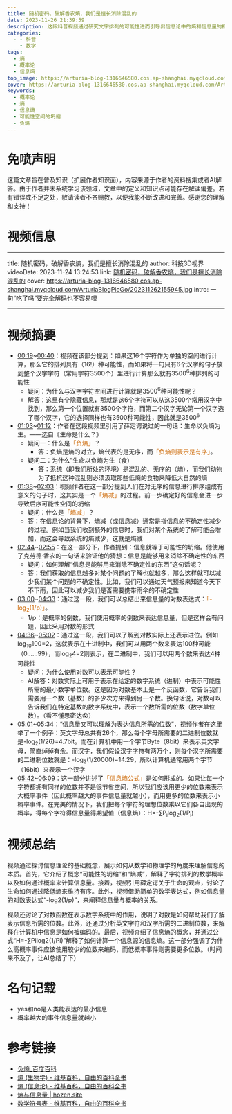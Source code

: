 ```yaml
---
title: 随机密码，破解香农熵，我们是擅长消除混乱的
date: 2023-11-26 21:39:59
description: 这段科普视频通过研究文字排列的可能性进而引导出信息论中的熵和信息量的概念
categories:
  - - 科普
    - 数学
tags:
  - 熵
  - 概率论
  - 信息熵
top_image: https://arturia-blog-1316646580.cos.ap-shanghai.myqcloud.com/ArturiaBlogPicGo/202311262155945.jpg
cover: https://arturia-blog-1316646580.cos.ap-shanghai.myqcloud.com/ArturiaBlogPicGo/202311262155945.jpg
keywords:
  - 概率论
  - 熵
  - 信息熵
  - 可能性空间的坍缩
  - 负熵
---
```

# 免喷声明
这篇文章旨在普及知识（扩展作者知识面），内容来源于作者的资料搜集或者AI解答。由于作者并未系统学习该领域，文章中的定义和知识点可能存在解读偏差。若有错误或不足之处，敬请读者不吝赐教，以便我能不断改进和完善。感谢您的理解和支持！
# 视频信息

---

title: 随机密码，破解香农熵，我们是擅长消除混乱的
author: 科技3D视界
videoDate: 2023-11-24 13:24:53
link: [随机密码，破解香农熵，我们是擅长消除混乱的](https://www.bilibili.com/video/BV1dH4y127uE?spm_id_from=333.1245.0.0)
cover: https://arturia-blog-1316646580.cos.ap-shanghai.myqcloud.com/ArturiaBlogPicGo/202311262155945.jpg
intro: 一句“吃了吗”要完全解码也不容易噢

---
# 视频摘要
- [00:19](https://www.bilibili.com/video/BV1dH4y127uE?spm_id_from=333.1245.0.0#t=19.402778)~[00:40](https://www.bilibili.com/video/BV1dH4y127uE?spm_id_from=333.1245.0.0#t=40.268831)：视频在该部分提到：如果这16个字符作为单独的空间进行计算，那么它的排列具有（16!）种可能性，而如果将一句只有6个汉字的句子放到整个汉字字符（常用字符3500个）里进行计算那么就有3500<sup>6</sup>种排列的可能性
	- 疑问：为什么与汉字字符空间进行计算就是3500<sup>6</sup>种可能性呢？
	- 解答：这里有个隐藏信息，那就是这6个字符可以从这3500个常用汉字中找到，那么第一个位置就有3500个字符，而第二个汉字无论第一个汉字选了哪个汉字，它的选择同样也有3500种可能性，因此就是3500<sup>6</sup>
- [01:03](https://www.bilibili.com/video/BV1dH4y127uE?spm_id_from=333.1245.0.0#t=63.714506)~[01:12](https://www.bilibili.com/video/BV1dH4y127uE?spm_id_from=333.1245.0.0#t=72.664998)：作者在这段视频里引用了薛定谔说过的一句话：生命以负熵为生。——选自《生命是什么？》
	- 疑问一：什么是<font color = "CC6600">「负熵」</font>？
		- 答：负熵是熵的对立，熵代表的是无序，而<font color = "CC6600">「负熵则表示是有序」</font>。
	- 疑问二：为什么”生命以负熵为生（食）
		- 答：系统（即我们所处的环境）是混乱的、无序的（熵），而我们动物为了抵抗这种混乱则必须汲取那些低熵的食物来降低大自然的熵
- [01:38](https://www.bilibili.com/video/BV1dH4y127uE?spm_id_from=333.1245.0.0#t=98.976339)~[02:03](https://www.bilibili.com/video/BV1dH4y127uE?spm_id_from=333.1245.0.0#t=123.597061)：视频作者在这一部分提到人们在对无序的信息进行排序组成有意义的句子时，这其实是一个<font color = "CC6600">「熵减」</font>的过程。前一步确定好的信息会进一步导致后序可能性空间的坍缩
	- 疑问：什么是<font color = "CC6600">「熵减」</font>？
	- 答：在信息论的背景下，熵减（或信息减）通常是指信息的不确定性减少的过程。例如当我们收到额外的信息时，我们对某个系统的了解可能会增加，而这会导致系统的熵减少，这就是熵减
- [02:44](https://www.bilibili.com/video/BV1dH4y127uE?spm_id_from=333.1245.0.0#t=164.061281)~[02:55](https://www.bilibili.com/video/BV1dH4y127uE?spm_id_from=333.1245.0.0#t=175.743285)：在这一部分下，作者提到：信息就等于可能性的坍缩。他使用了克劳德·香农的一句话来验证他的猜想：信息是能够用来消除不确定性的东西
	- 疑问：如何理解“信息是能够用来消除不确定性的东西”这句话呢？
	- 答：我们获取的信息越多对某个问题的了解也就越多，那么这样就可以减少我们某个问题的不确定性。比如，我们可以通过天气预报来知道今天下不下雨，因此可以减少我们是否需要携带雨伞的不确定性
- [03:00](https://www.bilibili.com/video/BV1dH4y127uE?spm_id_from=333.1245.0.0#t=180.029409)~[04:33](https://www.bilibili.com/video/BV1dH4y127uE?spm_id_from=333.1245.0.0#t=273.529321)：通过这一段，我们可以总结出来信息量的对数表达式：<font color = "CC6600">「-log<sub>2</sub>(1/p)」</font>。
	- 1/p：是概率的倒数，我们使用概率的倒数来表达信息量，但是这样会有问题，因此采用对数的形式
- [04:36](https://www.bilibili.com/video/BV1dH4y127uE?spm_id_from=333.1245.0.0#t=276.377214)~[05:02](https://www.bilibili.com/video/BV1dH4y127uE?spm_id_from=333.1245.0.0#t=302.800373)：通过这一段，我们可以了解到对数实际上还表示进位。例如log<sub>10</sub>100=2，这就表示在十进制中，我们可以用两个数来表达100种可能（0……99），而log<sub>2</sub>4=2则表示，在二进制中，我们可以用两个数来表达4种可能性
	- 疑问：为什么使用对数可以表示可能性？
	- AI解答：对数实际上可用于表示在给定的数字系统（进制）中表示可能性所需的最小数字单位数。这是因为对数基本上是一个反函数，它告诉我们需要用一个数（基数）的多少次方来得到另一个数。换句话说，对数可以告诉我们在特定基数的数字系统中，表示一个数所需的位数（数字单位数）。（看不懂思密达😵）
- [05:01](https://www.bilibili.com/video/BV1dH4y127uE?spm_id_from=333.1245.0.0#t=301.505741)~[05:34](https://www.bilibili.com/video/BV1dH4y127uE?spm_id_from=333.1245.0.0#t=334.785902)：“信息量又可以理解为表达信息所需的位数”，视频作者在这里举了一个例子：英文字母总共有26个，那么每个字母所需要的二进制位数就是-log<sub>2</sub>(1/26)=4.7bit。而在计算机中用一个字节Byte（8bit）来表示英文字母，简直绰绰有余。而汉字，我们假设汉字字符有两万个，则每个汉字所需要的二进制位数就是：-log<sub>2</sub>(1/20000)=14.29，所以计算机通常用两个字节（16bit）来表示一个汉字
- [05:42](https://www.bilibili.com/video/BV1dH4y127uE?spm_id_from=333.1245.0.0#t=342.473252)~[06:09](https://www.bilibili.com/video/BV1dH4y127uE?spm_id_from=333.1245.0.0#t=369.957786)：这一部分讲述了<font color = "CC6600">「信息熵公式」</font>是如何形成的。如果让每一个字符都拥有同样的位数并不是很节省空间，所以我们应该用更少的位数来表示大概率事件（因此概率越大的事件信息量就越小），而用更多的位数来表示小概率事件。在完美的情况下，我们把每个字符的理想位数乘以它们各自出现的概率，得每个字符得信息量得期望值（信息熵）：H=-∑P<sub>i</sub>log<sub>2</sub>(1/P<sub>i</sub>)
# 视频总结
视频通过探讨信息理论的基础概念，展示如何从数学和物理学的角度来理解信息的本质。首先，它介绍了概念“可能性的坍缩”和“熵减”，解释了字符排列的数学概率以及如何通过概率来计算信息量。接着，视频引用薛定谔关于生命的观点，讨论了生命如何通过降低熵来维持有序。此外，视频借助简单的数学表达式，例如信息量的对数表达式“-log2(1/p)”，来阐释信息量与概率的关系。

视频还讨论了对数函数在表示数字系统中的作用，说明了对数是如何帮助我们了解表示信息所需的位数。此外，还通过分析英文字符和汉字所需的二进制位数，来解释在计算机中信息是如何被编码的。最后，视频介绍了信息熵的概念，并通过公式“H=-∑Pilog2(1/Pi)”解释了如何计算一个信息源的信息熵。这一部分强调了为什么高概率事件应该使用较少的位数来编码，而低概率事件则需要更多位数。（时间来不及了，让AI总结了下）
# 名句记载
- yes和no是人类能表达的最小信息
- 概率越大的事件信息量就越小
# 参考链接
- [负熵_百度百科](https://baike.baidu.com/item/%E8%B4%9F%E7%86%B5/543565)
- [熵 (生物学) - 维基百科，自由的百科全书](https://zh.wikipedia.org/wiki/%E7%86%B5_(%E7%94%9F%E7%89%A9%E5%AD%B8))
- [熵 (信息论) - 维基百科，自由的百科全书](https://zh.wikipedia.org/wiki/%E7%86%B5_(%E4%BF%A1%E6%81%AF%E8%AE%BA))
- [熵与信息量 | hozen.site](https://www.hozen.site/archives/42/)
- [数学符号表 - 维基百科，自由的百科全书](https://zh.wikipedia.org/wiki/%E6%95%B0%E5%AD%A6%E7%AC%A6%E5%8F%B7%E8%A1%A8)











